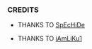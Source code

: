 ### CREDITS

* THANKS TO [SpEcHiDe](https://github.com/SpEcHiDe)

* THANKS TO [iAmLiKu1](t.me/iAmLiKu1)

